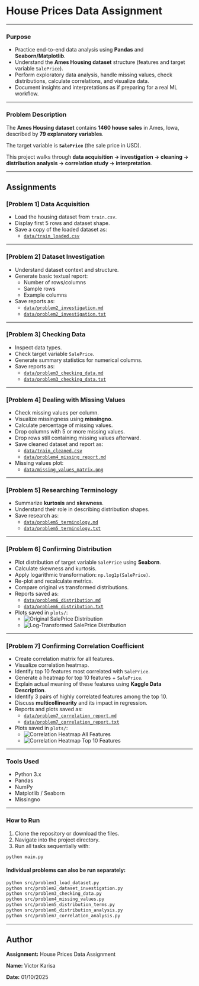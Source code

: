 
# House Prices Data Assignment

---

### **Purpose**

- Practice end-to-end data analysis using **Pandas** and **Seaborn/Matplotlib**.
- Understand the **Ames Housing dataset** structure (features and target variable `SalePrice`).
- Perform exploratory data analysis, handle missing values, check distributions, calculate correlations, and visualize data.
- Document insights and interpretations as if preparing for a real ML workflow.

---

### **Problem Description**

The **Ames Housing dataset** contains **1460 house sales** in Ames, Iowa, described by **79 explanatory variables**.

The target variable is **`SalePrice`** (the sale price in USD).

This project walks through **data acquisition → investigation → cleaning → distribution analysis → correlation study → interpretation**.

---

## Assignments

### **[Problem 1] Data Acquisition**

- Load the housing dataset from `train.csv`.
- Display first 5 rows and dataset shape.
- Save a copy of the loaded dataset as:
  - [`data/train_loaded.csv`](data/train_loaded.csv)

---

### **[Problem 2] Dataset Investigation**

- Understand dataset context and structure.
- Generate basic textual report:
  - Number of rows/columns
  - Sample rows
  - Example columns
- Save reports as:
  - [`data/problem2_investigation.md`](data/problem2_investigation.md)
  - [`data/problem2_investigation.txt`](data/problem2_investigation.txt)

---

### **[Problem 3] Checking Data**

- Inspect data types.
- Check target variable `SalePrice`.
- Generate summary statistics for numerical columns.
- Save reports as:
  - [`data/problem3_checking_data.md`](data/problem3_checking_data.md)
  - [`data/problem3_checking_data.txt`](data/problem3_checking_data.txt)

---

### **[Problem 4] Dealing with Missing Values**

- Check missing values per column.
- Visualize missingness using **missingno**.
- Calculate percentage of missing values.
- Drop columns with 5 or more missing values.
- Drop rows still containing missing values afterward.
- Save cleaned dataset and report as:
  - [`data/train_cleaned.csv`](data/train_cleaned.csv)
  - [`data/problem4_missing_report.md`](data/problem4_missing_report.md)
- Missing values plot:
  - [`data/missing_values_matrix.png`](data/missing_values_matrix.png)

---

### **[Problem 5] Researching Terminology**

- Summarize **kurtosis** and **skewness**.
- Understand their role in describing distribution shapes.
- Save research as:
  - [`data/problem5_terminology.md`](data/problem5_terminology.md)
  - [`data/problem5_terminology.txt`](data/problem5_terminology.txt)

---

### **[Problem 6] Confirming Distribution**

- Plot distribution of target variable `SalePrice` using **Seaborn**.
- Calculate skewness and kurtosis.
- Apply logarithmic transformation: `np.log1p(SalePrice)`.
- Re-plot and recalculate metrics.
- Compare original vs transformed distributions.
- Reports saved as:
  - [`data/problem6_distribution.md`](data/problem6_distribution.md)
  - [`data/problem6_distribution.txt`](data/problem6_distribution.txt)
- Plots saved in `plots/`:
  - ![Original SalePrice Distribution](plots/problem6_saleprice_original.png)
  - ![Log-Transformed SalePrice Distribution](plots/problem6_saleprice_log.png)

---

### **[Problem 7] Confirming Correlation Coefficient**

- Create correlation matrix for all features.
- Visualize correlation heatmap.
- Identify top 10 features most correlated with `SalePrice`.
- Generate a heatmap for top 10 features + `SalePrice`.
- Explain actual meaning of these features using **Kaggle Data Description**.
- Identify 3 pairs of highly correlated features among the top 10.
- Discuss **multicollinearity** and its impact in regression.
- Reports and plots saved as:
  - [`data/problem7_correlation_report.md`](data/problem7_correlation_report.md)
  - [`data/problem7_correlation_report.txt`](data/problem7_correlation_report.txt)
- Plots saved in `plots/`:
  - ![Correlation Heatmap All Features](plots/correlation_matrix_full.png)
  - ![Correlation Heatmap Top 10 Features](plots/correlation_top10.png)

---

### **Tools Used**

- Python 3.x
- Pandas
- NumPy
- Matplotlib / Seaborn
- Missingno

---

### **How to Run**

1. Clone the repository or download the files.
2. Navigate into the project directory.
3. Run all tasks sequentially with:

```bash
python main.py

```


#### **Individual problems can also be run separately:**

```bash
python src/problem1_load_dataset.py
python src/problem2_dataset_investigation.py
python src/problem3_checking_data.py
python src/problem4_missing_values.py
python src/problem5_distribution_terms.py
python src/problem6_distribution_analysis.py
python src/problem7_correlation_analysis.py
```

---

## Author

**Assignment:** House Prices Data Assignment

**Name:** Victor Karisa

**Date:** 01/10/2025

